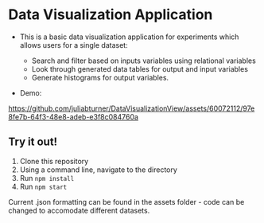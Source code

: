 # Data Visualization Application

- This is a basic data visualization application for experiments which allows users for a single dataset:
  - Search and filter based on inputs variables using relational variables
  - Look through generated data tables for output and input variables
  - Generate histograms for output variables.
 
- Demo:

https://github.com/juliabturner/DataVisualizationView/assets/60072112/97e8fe7b-64f3-48e8-adeb-e3f8c084760a

## Try it out!

1. Clone this repository
2. Using a command line, navigate to the directory
3. Run `npm install`
4. Run `npm start`

Current .json formatting can be found in the assets folder - code can be changed to accomodate different datasets.
